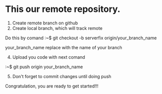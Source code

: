 <h1>This our remote repository.</h1>

1. Create remote branch on github
2. Create local branch, which will track remote

Do this by comand
:~$ git checkout -b serverfix origin/your_branch_name

your_branch_name replace with the name of your branch

4. Upload you code with next comand

:~$ git push origin your_branch_name

5. Don't forget to commit changes until doing push

Congratulation, you are ready to get started!!!


